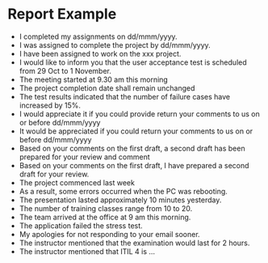 # Report Example

- I completed my assignments on dd/mmm/yyyy.
- I was assigned to complete the project by dd/mmm/yyyy.
- I have been assigned to work on the xxx project.
- I would like to inform you that the user acceptance test is scheduled from 29 Oct to 1 November.
- The meeting started at 9.30 am this morning
- The project completion date shall remain unchanged
- The test results indicated that the number of failure cases have increased by 15%.
- I would appreciate it if you could provide return your comments to us on or before dd/mmm/yyyy
- It would be appreciated if you could return your comments to us on or before dd/mmm/yyyy
- Based on your comments on the first draft, a second draft has been prepared for your review and comment
- Based on your comments on the first draft, I have prepared a second draft for your review.
- The project commenced  last week 
- As a result, some errors occurred when the PC was rebooting.
- The presentation lasted approximately 10 minutes yesterday.
- The number of training classes range from 10 to 20.
- The team arrived at the office at 9 am this morning.
- The application failed the stress test.
- My apologies for not responding to your email sooner.
- The instructor mentioned that the examination would last for 2 hours.  
- The instructor mentioned that ITIL 4 is …

